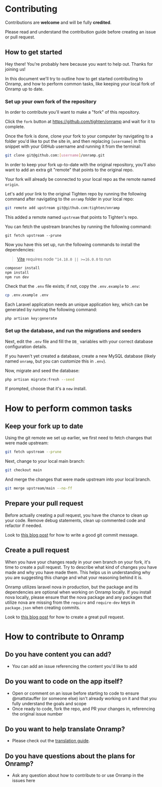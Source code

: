 # Contributing

Contributions are **welcome** and will be fully **credited**.

Please read and understand the contribution guide before creating an issue or pull request.

## How to get started

Hey there! You're probably here because you want to help out. Thanks for joining us!

In this document we'll try to outline how to get started contributing to Onramp, and how to perform common tasks, like keeping your local fork of Onramp up to date.

### Set up your own fork of the repository

In order to contribute you'll want to make a "fork" of this repository.

Click the `fork` button at https://github.com/tighten/onramp and wait for it to complete.

Once the fork is done, clone your fork to your computer by navigating to a folder you'd like to put the site in, and then replacing `[username]` in this snippet with your GitHub username and running it from the terminal:

```bash
git clone git@github.com:[username]/onramp.git
```

In order to keep your fork up-to-date with the original repository, you'll also want to add an extra git "remote" that points to the original repo.

Your fork will already be connected to your local repo as the remote named `origin`.

Let's add your link to the original Tighten repo by running the following command after navigating to the `onramp` folder in your local repo:

```bash
git remote add upstream git@github.com:tighten/onramp
```

This added a remote named `upstream` that points to Tighten's repo.

You can fetch the upstream branches by running the following command:

```
git fetch upstream --prune
```

Now you have this set up, run the following commands to install the dependencies:

>  [Vite](https://vitejs.dev/) requires node `^14.18.0 || >=16.0.0` to run

```bash
composer install
npm install
npm run dev
```

Check that the `.env` file exists; if not, copy the `.env.example` to `.env`:

```bash
cp .env.example .env
```

Each Laravel application needs an unique application key, which can be generated by running the following command:

```
php artisan key:generate
```

### Set up the database, and run the migrations and seeders

Next, edit the `.env` file and fill the `DB_` variables with your correct database configuration details.

If you haven't yet created a database, create a new MySQL database (likely named `onramp`, but you can customize this in `.env`).

Now, migrate and seed the database:

```bash
php artisan migrate:fresh --seed
```

If prompted, choose that it's a `new` install.

# How to perform common tasks

## Keep your fork up to date

Using the git remote we set up earlier, we first need to fetch changes that were made upstream:

```bash
git fetch upstream --prune
```

Next, change to your local main branch:

```bash
git checkout main
```

And merge the changes that were made upstream into your local branch.

```bash
git merge upstream/main --no-ff
```

## Prepare your pull request

Before actually creating a pull request, you have the chance to clean up your code. Remove debug statements, clean up commented code and refactor if needed.

Look to [this blog post](https://chris.beams.io/posts/git-commit/) for how to write a good git commit message.

## Create a pull request

When you have your changes ready in your own branch on your fork, it's time to create a pull request.
Try to describe what kind of changes you have made and why you have made them. This helps us in understanding why you are suggesting this change and what your reasoning behind it is.

Onramp utilizes laravel nova in production, but the package and its dependencies are optional when working on Onramp locally. If you install nova locally, please ensure that the nova package and any packages that utilize nova are missing from the `require` and `require-dev` keys in `package.json` when creating commits.

Look to [this blog post](https://tighten.co/blog/building-a-great-pull-request/) for how to create a great pull request.

# How to contribute to Onramp

## Do you have content you can add?

* You can add an issue referencing the content you'd like to add

## Do you want to code on the app itself?

* Open or comment on an issue before starting to code to ensure @mattstauffer (or someone else) isn't already working on it and that you fully understand the goals and scope
* Once ready to code, fork the repo, and PR your changes in, referencing the original issue number

## Do you want to help translate Onramp?

* Please check out the [translation guide](/translation-guide.md).

## Do you have questions about the plans for Onramp?

* Ask any question about how to contribute to or use Onramp in the issues here
